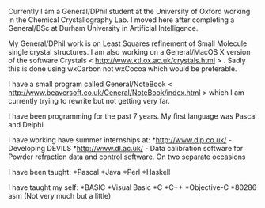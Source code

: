 

Currently I am a General/DPhil student at the University of Oxford working in the Chemical Crystallography Lab. I moved here after completing a General/BSc at Durham University in Artificial Intelligence.

My General/DPhil work is on Least Squares refinement of Small Molecule single crystal structures. I am also working on a General/MacOS X version of the software Crystals < http://www.xtl.ox.ac.uk/crystals.html > . Sadly this is done using wxCarbon not wxCocoa which would be preferable.

I have a small program called General/NoteBook < http://www.beaversoft.co.uk/General/NoteBook/index.html > which I am currently trying to rewrite but not getting very far.

I have been programming for the past 7 years. My first language was Pascal and Delphi

I have working have summer internships at:
*http://www.dip.co.uk/ - Developing DEVILS
*http://www.dl.ac.uk/ - Data calibration software for Powder refraction data and control software. On two separate occasions 

I have been taught:
*Pascal
*Java
*Perl
*Haskell

I have taught my self:
*BASIC
*Visual Basic
*C
*C++
*Objective-C
*80286 asm (Not very much but a little)
